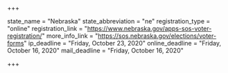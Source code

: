 +++

state_name = "Nebraska"
state_abbreviation = "ne"
registration_type = "online"
registration_link = "https://www.nebraska.gov/apps-sos-voter-registration/"
more_info_link = "https://sos.nebraska.gov/elections/voter-forms"
ip_deadline = "Friday, October 23, 2020"
online_deadline = "Friday, October 16, 2020"
mail_deadline = "Friday, October 16, 2020"

+++